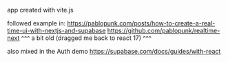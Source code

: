 app created with vite.js

followed example in:
https://pablopunk.com/posts/how-to-create-a-real-time-ui-with-nextjs-and-supabase
https://github.com/pablopunk/realtime-next
^^^ a bit old (dragged me back to react 17) ^^^

also mixed in the Auth demo https://supabase.com/docs/guides/with-react
 

